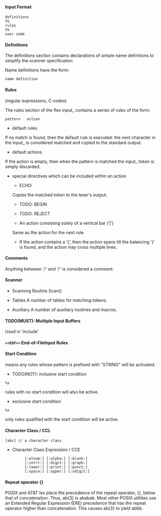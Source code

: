 
#### Input Format

```
definitions
%%
rules
%%
user code
```

#### Definitions 

The definitions section contains declarations of simple name definitions 
to simplify the scanner specification.

Name definitions have the form:

```
name definition
```

#### Rules

(regular expressions, C codes)

The rules section of the flex input_ contains a series of rules of the form:

```
pattern   action
```

+ default rules

If no match is found, then the default rule is executed: the next character
in the input_ is considered matched and copied to the standard output.

+ default actions 

If the action is empty, then when the pattern is matched the input_ token is 
simply discarded.

+ special directives which can be included within an action

    - ECHO
    
    Copies the matched token to the lexer's output.
    
    - TODO: BEGIN
    
    - TODO: REJECT
    
    - An action consisting solely of a vertical bar (‘|’)
    
    Same as the action for the next rule.
    
    - If the action contains a ‘{’, then the action spans till the balancing ‘}’
     is found, and the action may cross multiple lines.

#### Comments

Anything between '/*' and '*/' is considered a comment.

#### Scanner

+ Scanning Routine
Scan()
 
+ Tables 
A number of tables for matching tokens.

+ Auxiliary
A number of auxiliary routines and macros.

#### TODO(MUST): Multiple Input Buffers
Used in 'include'

#### `<<EOF>>` End-of-FileInput Rules

#### Start Condition
<STRING> means any rules whose pattern is prefixed with "STRING" will be activated.

+ TODO(NOT): inclusive start condition
```
%s
```
rules with no start condition will also be active.

+ exclusive start condition
```
%x
```
only rules qualified with the start condition will be active.

#### Character Class / CCL
```
[abc] // a character class 
```

+ Character Class Expression / CCE
```
         [:alnum:] [:alpha:] [:blank:]
         [:cntrl:] [:digit:] [:graph:]
         [:lower:] [:print:] [:punct:]
         [:space:] [:upper:] [:xdigit:]
```

#### Repeat operator {}

POSIX and AT&T lex place the
precedence of the repeat operator, {}, below that of concatenation.
Thus, ab{3} is ababab.  Most other POSIX utilities use an Extended
Regular Expression (ERE) precedence that has the repeat operator
higher than concatenation.  This causes ab{3} to yield abbb.


